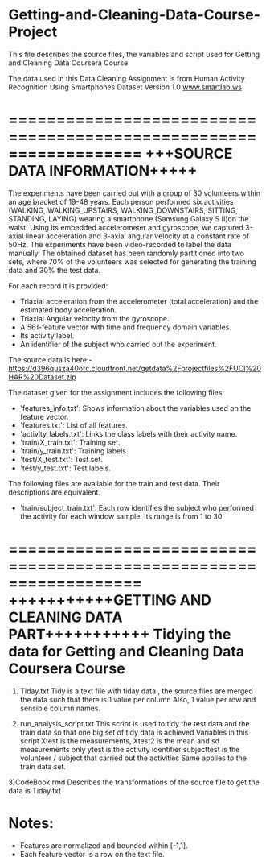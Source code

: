 # Getting-and-Cleaning-Data-Course-Project

This file describes the source files, the variables and script used for
Getting and Cleaning Data Coursera Course

The data used in this Data Cleaning Assignment is from
Human Activity Recognition Using Smartphones Dataset
Version 1.0
www.smartlab.ws

==================================================================
+++SOURCE DATA INFORMATION+++++
==================================================================

The experiments have been carried out with a group of 30 volunteers within an age bracket of 19-48 years.
Each person performed six activities (WALKING, WALKING_UPSTAIRS, WALKING_DOWNSTAIRS, SITTING, STANDING, LAYING) wearing a smartphone (Samsung Galaxy S II)on the waist. Using its embedded accelerometer and gyroscope, we captured 3-axial linear acceleration and 3-axial angular velocity at a constant rate of 50Hz.
The experiments have been video-recorded to label the data manually. The obtained dataset has been randomly partitioned into two sets, where 70% of the volunteers was selected for generating the training data and 30% the test data. 

For each record it is provided:

- Triaxial acceleration from the accelerometer (total acceleration) and the estimated body acceleration.
- Triaxial Angular velocity from the gyroscope. 
- A 561-feature vector with time and frequency domain variables. 
- Its activity label. 
- An identifier of the subject who carried out the experiment.

The source data is here:-
https://d396qusza40orc.cloudfront.net/getdata%2Fprojectfiles%2FUCI%20HAR%20Dataset.zip

The dataset given for the assignment includes the following files:

- 'features_info.txt': Shows information about the variables used on the feature vector.
- 'features.txt': List of all features.
- 'activity_labels.txt': Links the class labels with their activity name.
- 'train/X_train.txt': Training set.
- 'train/y_train.txt': Training labels.
- 'test/X_test.txt': Test set.
- 'test/y_test.txt': Test labels.

The following files are available for the train and test data. Their descriptions are equivalent. 

- 'train/subject_train.txt': Each row identifies the subject who performed the activity for each window sample. Its range is from 1 to 30. 

==================================================================
+++++++++++GETTING AND CLEANING DATA PART+++++++++++
Tidying the data for Getting and Cleaning Data Coursera Course
==================================================================
1) Tiday.txt
Tidy is a text file with tiday data , the source files are merged the data such that there is 1 value per column
Also, 1 value per row and sensible column names.

2) run_analysis_script.txt
This script is used to tidy the test data and the train data so that one big set of tidy data is achieved 
Variables in this script
Xtest is the measurements, Xtest2 is the mean and sd measurements only
ytest is the activity identifier
subjecttest is the volunteer / subject that carried out the activities
Same applies to the train data set.

3)CodeBook.rmd
Describes the transformations of the source file to get the data is Tiday.txt

Notes: 
======
- Features are normalized and bounded within [-1,1].
- Each feature vector is a row on the text file.



